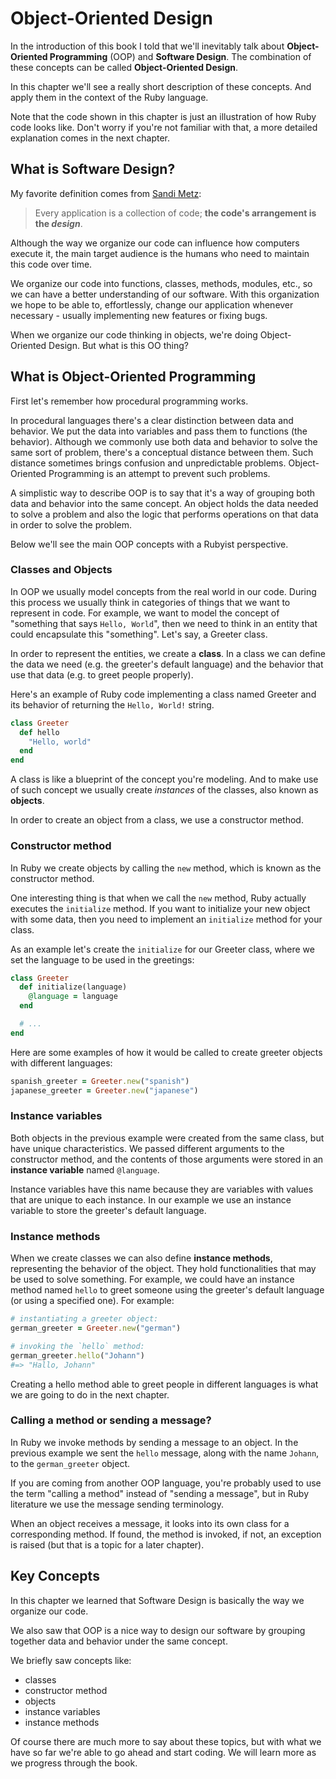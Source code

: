 # Object-Oriented Design

In the introduction of this book I told that we'll inevitably talk about **Object-Oriented Programming** (OOP) and **Software Design**. The combination of these concepts can be called **Object-Oriented Design**.

In this chapter we'll see a really short description of these concepts. And apply them in the context of the Ruby language.

Note that the code shown in this chapter is just an illustration of how Ruby code looks like. Don't worry if you're not familiar with that, a more detailed explanation comes in the next chapter.

## What is Software Design?

My favorite definition comes from [Sandi Metz](https://www.poodr.com/):

> Every application is a collection of code; **the code's arrangement is the *design***.

Although the way we organize our code can influence how computers execute it, the main target audience is the humans who need to maintain this code over time.

We organize our code into functions, classes, methods, modules, etc., so we can have a better understanding of our software. With this organization we hope to be able to, effortlessly, change our application whenever necessary - usually implementing new features or fixing bugs.

When we organize our code thinking in objects, we're doing Object-Oriented Design. But what is this OO thing?

## What is Object-Oriented Programming

First let's remember how procedural programming works.

In procedural languages there's a clear distinction between data and behavior. We put the data into variables and pass them to functions (the behavior). Although we commonly use both data and behavior to solve the same sort of problem, there's a conceptual distance between them. Such distance sometimes brings confusion and unpredictable problems. Object-Oriented Programming is an attempt to prevent such problems.

A simplistic way to describe OOP is to say that it's a way of grouping both data and behavior into the same concept. An object holds the data needed to solve a problem and also the logic that performs operations on that data in order to solve the problem.

Below we'll see the main OOP concepts with a Rubyist perspective.

### Classes and Objects

In OOP we usually model concepts from the real world in our code. During this process we usually think in categories of things that we want to represent in code. For example, we want to model the concept of "something that says `Hello, World`", then we need to think in an entity that could encapsulate this "something". Let's say, a Greeter class.

In order to represent the entities, we create a **class**. In a class we can define the data we need (e.g. the greeter's default language) and the behavior that use that data (e.g. to greet people properly).

Here's an example of Ruby code implementing a class named Greeter and its behavior of returning the `Hello, World!` string.

```ruby
class Greeter
  def hello
    "Hello, world"
  end
end
```

A class is like a blueprint of the concept you're modeling. And to make use of such concept we usually create *instances* of the classes, also known as **objects**.

In order to create an object from a class, we use a constructor method.

### Constructor method

In Ruby we create objects by calling the `new` method, which is known as the constructor method.

One interesting thing is that when we call the `new` method, Ruby actually executes the `initialize` method. If you want to initialize your new object with some data, then you need to implement an `initialize` method for your class.

As an example let's create the `initialize` for our Greeter class, where we set the language to be used in the greetings:

```ruby
class Greeter
  def initialize(language)
    @language = language
  end

  # ...
end
```

Here are some examples of how it would be called to create greeter objects with different languages:

```ruby
spanish_greeter = Greeter.new("spanish")
japanese_greeter = Greeter.new("japanese")
```

### Instance variables

Both objects in the previous example were created from the same class, but have unique characteristics. We passed different arguments to the constructor method, and the contents of those arguments were stored in an **instance variable** named `@language`.

Instance variables have this name because they are variables with values that are unique to each instance. In our example we use an instance variable to store the greeter's default language.

### Instance methods

When we create classes we can also define **instance methods**, representing the behavior of the object. They hold functionalities that may be used to solve something. For example, we could have an instance method named `hello` to greet someone using the greeter's default language (or using a specified one). For example:

```ruby
# instantiating a greeter object:
german_greeter = Greeter.new("german")

# invoking the `hello` method:
german_greeter.hello("Johann")
#=> "Hallo, Johann"
```

Creating a hello method able to greet people in different languages is what we are going to do in the next chapter.

### Calling a method or sending a message?

In Ruby we invoke methods by sending a message to an object. In the previous example we sent the `hello` message, along with the name `Johann`, to the `german_greeter` object.

If you are coming from another OOP language, you're probably used to use the term "calling a method" instead of "sending a message", but in Ruby literature we use the message sending terminology.

When an object receives a message, it looks into its own class for a corresponding method. If found, the method is invoked, if not, an exception is raised (but that is a topic for a later chapter).

## Key Concepts

In this chapter we learned that Software Design is basically the way we organize our code.

We also saw that OOP is a nice way to design our software by grouping together data and behavior under the same concept.

We briefly saw concepts like:

- classes
- constructor method
- objects
- instance variables
- instance methods

Of course there are much more to say about these topics, but with what we have so far we're able to go ahead and start coding. We will learn more as we progress through the book.
